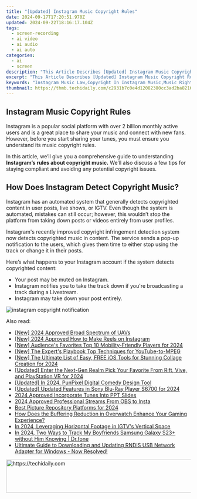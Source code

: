 ```yaml
---
title: "[Updated] Instagram Music Copyright Rules"
date: 2024-09-17T17:20:51.970Z
updated: 2024-09-22T18:16:17.104Z
tags: 
  - screen-recording
  - ai video
  - ai audio
  - ai auto
categories: 
  - ai
  - screen
description: "This Article Describes [Updated] Instagram Music Copyright Rules"
excerpt: "This Article Describes [Updated] Instagram Music Copyright Rules"
keywords: "Instagram Music Law,Copyright In Instagram Music,Music Rights on Instagram,Protecting Instagram Music Content,Instagram Copyright Policy,Legal Music Usage Instagram,Ownership of Music in Instagram"
thumbnail: https://thmb.techidaily.com/c2931b7c0e4d12082380cc3ad2ba8216e12e1526e01d0d5b5d3b87f43d01c2dd.jpg
---
```


## Instagram Music Copyright Rules

Instagram is a popular social platform with over 2 billion monthly active users and is a great place to share your music and connect with new fans. However, before you start sharing your tunes, you must ensure you understand its music copyright rules.

In this article, we’ll give you a comprehensive guide to understanding **Instagram’s rules about copyright music.** We’ll also discuss a few tips for staying compliant and avoiding any potential copyright issues.

## How Does Instagram Detect Copyright Music?

Instagram has an automated system that generally detects copyrighted content in user posts, live shows, or IGTV. Even though the system is automated, mistakes can still occur; however, this wouldn’t stop the platform from taking down posts or videos entirely from user profiles.

Instagram's recently improved copyright infringement detection system now detects copyrighted music in content. The service sends a pop-up notification to the users, which gives them time to either stop using the track or change it in their posts.

Here’s what happens to your Instagram account if the system detects copyrighted content:

* Your post may be muted on Instagram.
* Instagram notifies you to take the track down if you're broadcasting a track during a Livestream.
* Instagram may take down your post entirely.

![instagram copyright notification](https://images.wondershare.com/filmora/article-images/2023/01/copyright-music-on-instagram-1.jpg)


<ins class="adsbygoogle"
     style="display:block"
     data-ad-format="autorelaxed"
     data-ad-client="ca-pub-7571918770474297"
     data-ad-slot="1223367746"></ins>



<ins class="adsbygoogle"
     style="display:block"
     data-ad-client="ca-pub-7571918770474297"
     data-ad-slot="8358498916"
     data-ad-format="auto"
     data-full-width-responsive="true"></ins>


<span class="atpl-alsoreadstyle">Also read:</span>
<div><ul>
<li><a href="https://fox-helps.techidaily.com/new-2024-approved-broad-spectrum-of-uavs/"><u>[New] 2024 Approved Broad Spectrum of UAVs</u></a></li>
<li><a href="https://fox-helps.techidaily.com/new-2024-approved-how-to-make-reels-on-instagram/"><u>[New] 2024 Approved How to Make Reels on Instagram</u></a></li>
<li><a href="https://vp-tips.techidaily.com/new-audiences-favorites-top-10-mobility-friendly-players-for-2024/"><u>[New] Audience's Favorites Top 10 Mobility-Friendly Players for 2024</u></a></li>
<li><a href="https://fox-helps.techidaily.com/new-the-experts-playbook-top-techniques-for-youtube-to-mpeg/"><u>[New] The Expert's Playbook Top Techniques for YouTube-to-MPEG</u></a></li>
<li><a href="https://fox-helps.techidaily.com/new-the-ultimate-list-of-easy-free-ios-tools-for-stunning-collage-creation-for-2024/"><u>[New] The Ultimate List of Easy, FREE iOS Tools for Stunning Collage Creation for 2024</u></a></li>
<li><a href="https://fox-helps.techidaily.com/updated-enter-the-next-gen-realm-pick-your-favorite-from-rift-vive-and-playstation-vr-for-2024/"><u>[Updated] Enter the Next-Gen Realm Pick Your Favorite From Rift, Vive, and PlayStation VR for 2024</u></a></li>
<li><a href="https://fox-helps.techidaily.com/updated-in-2024-punpixel-digital-comedy-design-tool/"><u>[Updated] In 2024, PunPixel Digital Comedy Design Tool</u></a></li>
<li><a href="https://fox-helps.techidaily.com/updated-updated-features-in-sony-blu-ray-player-s6700-for-2024/"><u>[Updated] Updated Features in Sony Blu-Ray Player S6700 for 2024</u></a></li>
<li><a href="https://some-knowledge.techidaily.com/2024-approved-incorporate-tunes-into-ppt-slides/"><u>2024 Approved Incorporate Tunes Into PPT Slides</u></a></li>
<li><a href="https://video-screen-grab.techidaily.com/2024-approved-professional-streams-from-obs-to-insta/"><u>2024 Approved Professional Streams From OBS to Insta</u></a></li>
<li><a href="https://extra-hints.techidaily.com/best-picture-repository-platforms-for-2024/"><u>Best Picture Repository Platforms for 2024</u></a></li>
<li><a href="https://techtrends.techidaily.com/how-does-the-buffering-reduction-in-overwatch-enhance-your-gaming-experience/"><u>How Does the Buffering Reduction in Overwatch Enhance Your Gaming Experience?</u></a></li>
<li><a href="https://instagram-videos.techidaily.com/in-2024-leveraging-horizontal-footage-in-igtvs-vertical-space/"><u>In 2024, Leveraging Horizontal Footage in IGTV's Vertical Space</u></a></li>
<li><a href="https://android-location-track.techidaily.com/in-2024-two-ways-to-track-my-boyfriends-samsung-galaxy-s23plus-without-him-knowing-drfone-by-drfone-virtual-android/"><u>In 2024, Two Ways to Track My Boyfriends Samsung Galaxy S23+ without Him Knowing | Dr.fone</u></a></li>
<li><a href="https://driver-download.techidaily.com/1722968350268-ultimate-guide-to-downloading-and-updating-rndis-usb-network-adapter-for-windows-now-resolved/"><u>Ultimate Guide to Downloading and Updating RNDIS USB Network Adapter for Windows - Now Resolved!</u></a></li>
</ul></div>

<!-- affiliate ads begin -->
<a href="https://ephamedtechinc.pxf.io/c/5597632/2137213/26400" target="_top" id="2137213">
  <img src="//a.impactradius-go.com/display-ad/26400-2137213" border="0" alt="https://techidaily.com" width="728" height="90"/>
</a>
<img height="0" width="0" src="https://ephamedtechinc.pxf.io/i/5597632/2137213/26400" style="position:absolute;visibility:hidden;" border="0" />
<!-- affiliate ads end -->

